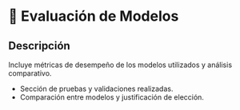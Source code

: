 # 🔎 Evaluación de Modelos
## Descripción
Incluye métricas de desempeño de los modelos utilizados y análisis comparativo.
- Sección de pruebas y validaciones realizadas.
- Comparación entre modelos y justificación de elección.
